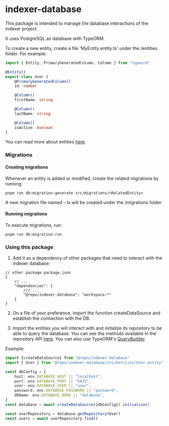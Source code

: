 # indexer-database

This package is intended to manage the database interactions of the indexer project.

It uses PostgreSQL as database with TypeORM.

To create a new entity, create a file 'MyEntity.entity.ts' under the /entities folder. For example:

```ts
import { Entity, PrimaryGeneratedColumn, Column } from "typeorm"

@Entity()
export class User {
    @PrimaryGeneratedColumn()
    id: number

    @Column()
    firstName: string

    @Column()
    lastName: string

    @Column()
    isActive: boolean
}
```

You can read more about entities [here](https://typeorm.io/entities).

### Migrations 

#### Creating migrations
Whenever an entity is added or modified, create the related migrations by running:
```
pnpm run db:migration:generate src/migrations/<RelatedEntity>
```

A new migration file named <timestamp>-<RelatedEntity>.ts will be created under the /migrations folder

#### Running migrations
To execute migrations, run:
```
pnpm run db:migration:run
```

### Using this package
1. Add it as a dependency of other packages that need to interact with the indexer database:
```
// other package package.json
{
    // ...
    "dependencies": {
        /// ...
        "@repo/indexer-database": "workspace:*"
    }
}
```

2. On a file of your preference, import the function createDataSource and establish the connection with the DB.

3. Import the entities you will interact with and initialize its repository to be able to query the database. You can see the methods available in the repository API [here](https://typeorm.io/repository-api). You can also use TypeORM's [QueryBuilder](https://typeorm.io/select-query-builder).

Example:
```ts
import {createDataSource} from "@repo/indexer-database"
import { User } from "@repo/indexer-database/src/entities/User.entity";

const dbConfig = {
    host: env.DATABASE_HOST || "localhost",
    port: env.DATABASE_PORT || "5432",
    user: env.DATABASE_USER || "user",
    password: env.DATABASE_PASSWORD || "password",
    dbName: env.DATABASE_NAME || "database",
}
const database = await createDataSource({dbConfig}).initialize()

const userRepository = database.getRepository(User)
const users = await userRepository.find()
```
